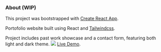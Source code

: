 ### About (WIP)

This project was bootstrapped with [Create React App](https://github.com/facebook/create-react-app).

Portofolio website built using React and [Tailwindcss](https://tailwindcss.com/).

Project includes past work showcase and a contact form, featuring both light and dark theme.
![](public/img/demo.png)
[Live Demo](https://gracious-rosalind-73f892.netlify.app/).
